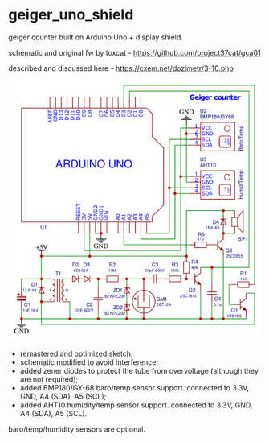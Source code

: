 # geiger_uno_shield
geiger counter built on Arduino Uno + display shield.

schematic and original fw by toxcat - https://github.com/project37cat/gca01

described and discussed here - https://cxem.net/dozimetr/3-10.php

![Screenshot](Schematic_geiger_uno_shield_2020-09-02_20-28-54.png)

+ remastered and optimized sketch;
+ schematic modified to avoid interference;
+ added zener diodes to protect the tube from overvoltage (although they are not required);
+ added BMP180/GY-68 baro/temp sensor support. connected to 3.3V, GND, A4 (SDA), A5 (SCL);
+ added AHT10 humidity/temp sensor support. connected to 3.3V, GND, A4 (SDA), A5 (SCL).

baro/temp/humidity sensors are optional.
